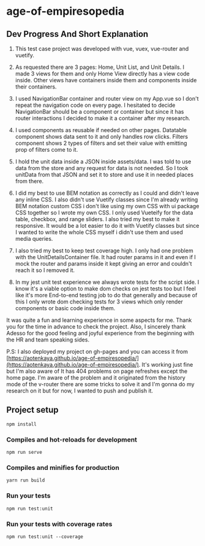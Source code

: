 # age-of-empiresopedia

## Dev Progress And Short Explanation


1. This test case project was developed with vue, vuex, vue-router and vuetify.

2. As requested there are 3 pages: Home, Unit List, and Unit Details. I made 3 views for them and only Home View directly has a view code inside.
Other views have containers inside them and components inside their containers.

3. I used NavigationBar container and router view on my App.vue so I don't repeat the navigation code on every page. I hesitated to decide NavigationBar should
be a component or container but since it has router interactions I decided to make it a container after my research.

4. I used components as reusable if needed on other pages. Datatable component shows data sent to it and only handles row clicks. Filters component shows
2 types of filters and set their value with emitting prop of filters come to it.

5. I hold the unit data inside a JSON inside assets/data. I was told to use data from the store and any request for data is not needed. So I took unitData from that JSON
and set it to store and use it in needed places from there.

6. I did my best to use BEM notation as correctly as I could and didn't leave any inline CSS. I also didn't use Vuetify classes since I'm already writing BEM notation custom CSS i don't like using my own CSS with ui package CSS together so I wrote my own CSS. I only used Vueteify for the data table, checkbox, and range sliders. I also tried my best to make it responsive. It would be a lot easier to do it with Vuetify classes but since I wanted to write the whole CSS myself i didn't use them and used media queries.

7. I also tried my best to keep test coverage high. I only had one problem with the UnitDetailsContainer file. It had router params in it and even if I mock the router
and params inside it kept giving an error and couldn't reach it so I removed it.

8. In my jest unit test experience we always wrote tests for the script side. I know it's a viable option to make dom checks on jest tests too but I feel like it's more End-to-end testing job to do that generally and because of this I only wrote dom checking tests for 3 views which only render components or basic code inside them.

It was quite a fun and learning experience in some aspects for me. Thank you for the time in advance to check the project. Also, I sincerely thank Adesso for the good feeling and joyful experience from the beginning with the HR and team speaking sides.

P.S: I also deployed my project on gh-pages and you can access it from [https://aotenkaya.github.io/age-of-empiresopedia/](https://aotenkaya.github.io/age-of-empiresopedia/). It's working just fine but I'm also aware of It has 404 problems on page refreshes except the home page. I'm aware of the problem and it originated from the history mode of the v-router there are some tricks to solve it and I'm gonna do my research on it but for now, I wanted to push and publish it.

## Project setup
```
npm install
```

### Compiles and hot-reloads for development
```
npm run serve
```

### Compiles and minifies for production
```
yarn run build
```

### Run your tests
```
npm run test:unit
```

### Run your tests with coverage rates
```
npm run test:unit --coverage
```

